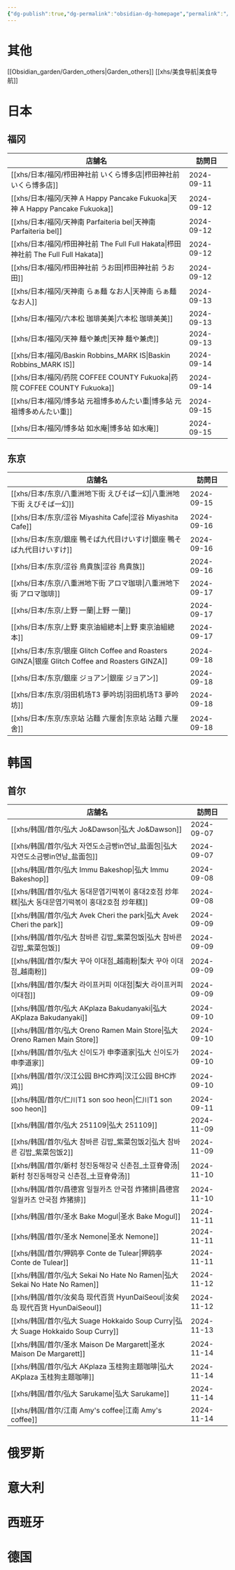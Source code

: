 ```yaml
---
{"dg-publish":true,"dg-permalink":"obsidian-dg-homepage","permalink":"/obsidian-dg-homepage/","tags":["garden","homepage","gardenEntry","gardenEntry","gardenEntry","gardenEntry"],"updated":"2025-04-14T20:09:22.942+08:00"}
---
```



# 其他
[[Obsidian_garden/Garden_others\|Garden_others]]
[[xhs/美食导航\|美食导航]]

# 日本
## 福冈
| 店舗名                              | 訪問日     |
| ----------------------------------- | ---------- |
| [[xhs/日本/福冈/栉田神社前 いくら博多店\|栉田神社前 いくら博多店]]         | 2024-09-11 |
| [[xhs/日本/福冈/天神 A Happy Pancake Fukuoka\|天神 A Happy Pancake Fukuoka]]    | 2024-09-12 |
| [[xhs/日本/福冈/天神南 Parfaiteria bel\|天神南 Parfaiteria bel]]          | 2024-09-12 |
| [[xhs/日本/福冈/栉田神社前 The Full Full Hakata\|栉田神社前 The Full Full Hakata]] | 2024-09-12 |
| [[xhs/日本/福冈/栉田神社前 うお田\|栉田神社前 うお田]]               | 2024-09-12 |
| [[xhs/日本/福冈/天神南 らぁ麺 なお人\|天神南 らぁ麺 なお人]]            | 2024-09-13 |
| [[xhs/日本/福冈/六本松 珈琲美美\|六本松 珈琲美美]]                 | 2024-09-13 |
| [[xhs/日本/福冈/天神 麺や兼虎\|天神 麺や兼虎]]                   | 2024-09-13 |
| [[xhs/日本/福冈/Baskin Robbins_MARK IS\|Baskin Robbins_MARK IS]]          | 2024-09-14 |
| [[xhs/日本/福冈/药院 COFFEE COUNTY Fukuoka\|药院 COFFEE COUNTY Fukuoka]]      | 2024-09-14 |
| [[xhs/日本/福冈/博多站 元祖博多めんたい重\|博多站 元祖博多めんたい重]]       | 2024-09-15 |
| [[xhs/日本/福冈/博多站 如水庵\|博多站 如水庵]]                   | 2024-09-15 |

## 东京
| 店舗名                                    | 訪問日     |
| ----------------------------------------- | ---------- |
| [[xhs/日本/东京/八重洲地下街 えびそば一幻\|八重洲地下街 えびそば一幻]]             | 2024-09-15 |
| [[xhs/日本/东京/涩谷 Miyashita Cafe\|涩谷 Miyashita Cafe]]                   | 2024-09-16 |
| [[xhs/日本/东京/銀座 鴨そば九代目けいすけ\|銀座 鴨そば九代目けいすけ]]             | 2024-09-16 |
| [[xhs/日本/东京/涩谷 鳥貴族\|涩谷 鳥貴族]]                           | 2024-09-16 |
| [[xhs/日本/东京/八重洲地下街 アロマ珈琲\|八重洲地下街 アロマ珈琲]]               | 2024-09-17 |
| [[xhs/日本/东京/上野 一蘭\|上野 一蘭]]                             | 2024-09-17 |
| [[xhs/日本/东京/上野 東京油組總本\|上野 東京油組總本]]                     | 2024-09-17 |
| [[xhs/日本/东京/银座 Glitch Coffee and Roasters GINZA\|银座 Glitch Coffee and Roasters GINZA]] | 2024-09-18 |
| [[xhs/日本/东京/銀座 ジョアン\|銀座 ジョアン]]                         | 2024-09-18 |
| [[xhs/日本/东京/羽田机场T3 夢吟坊\|羽田机场T3 夢吟坊]]                     | 2024-09-18 |
| [[xhs/日本/东京/东京站 沾麵 六厘舍\|东京站 沾麵 六厘舍]]                    | 2024-09-18 |

# 韩国
## 首尔
| 店舗名                                   | 訪問日     |
| ------------------------------------------ | ---------- |
| [[xhs/韩国/首尔/弘大 Jo&Dawson\|弘大 Jo&Dawson]]                         | 2024-09-07 |
| [[xhs/韩国/首尔/弘大 자연도소금빵in연남_盐面包\|弘大 자연도소금빵in연남_盐面包]]         | 2024-09-07 |
| [[xhs/韩国/首尔/弘大 Immu Bakeshop\|弘大 Immu Bakeshop]]                     | 2024-09-08 |
| [[xhs/韩国/首尔/弘大 동대문엽기떡볶이 홍대2호점 炒年糕\|弘大 동대문엽기떡볶이 홍대2호점 炒年糕]] | 2024-09-08 |
| [[xhs/韩国/首尔/弘大 Avek Cheri the park\|弘大 Avek Cheri the park]]               | 2024-09-09 |
| [[xhs/韩国/首尔/弘大 참바른 김밥_紫菜包饭\|弘大 참바른 김밥_紫菜包饭]]              | 2024-09-09 |
| [[xhs/韩国/首尔/梨大 꾸아 이대점_越南粉\|梨大 꾸아 이대점_越南粉]]                | 2024-09-09 |
| [[xhs/韩国/首尔/梨大 라이프커피 이대점\|梨大 라이프커피 이대점]]                 | 2024-09-09 |
| [[xhs/韩国/首尔/弘大 AKplaza Bakudanyaki\|弘大 AKplaza Bakudanyaki]]               | 2024-09-10 |
| [[xhs/韩国/首尔/弘大 Oreno Ramen Main Store\|弘大 Oreno Ramen Main Store]]            | 2024-09-10 |
| [[xhs/韩国/首尔/弘大 신이도가 申李道家\|弘大 신이도가 申李道家]]                 | 2024-09-10 |
| [[xhs/韩国/首尔/汉江公园 BHC炸鸡\|汉江公园 BHC炸鸡]]                           | 2024-09-10 |
| [[xhs/韩国/首尔/仁川T1 son soo heon\|仁川T1 son soo heon]]                    | 2024-09-11 |
| [[xhs/韩国/首尔/弘大 251109\|弘大 251109]]                            | 2024-11-09 |
| [[xhs/韩国/首尔/弘大 참바른 김밥_紫菜包饭2\|弘大 참바른 김밥_紫菜包饭2]]             | 2024-11-09 |
| [[xhs/韩国/首尔/新村 청진동해장국 신촌점_土豆脊骨汤\|新村 청진동해장국 신촌점_土豆脊骨汤]]    | 2024-11-10 |
| [[xhs/韩国/首尔/昌德宫 일월카츠 안국점 炸猪排\|昌德宫 일월카츠 안국점 炸猪排]]          | 2024-11-10 |
| [[xhs/韩国/首尔/圣水 Bake Mogul\|圣水 Bake Mogul]]                        | 2024-11-11 |
| [[xhs/韩国/首尔/圣水 Nemone\|圣水 Nemone]]                            | 2024-11-11 |
| [[xhs/韩国/首尔/狎鸥亭 Conte de Tulear\|狎鸥亭 Conte de Tulear]]                 | 2024-11-11 |
| [[xhs/韩国/首尔/弘大 Sekai No Hate No Ramen\|弘大 Sekai No Hate No Ramen]]            | 2024-11-12 |
| [[xhs/韩国/首尔/汝矣岛 现代百货 HyunDaiSeoul\|汝矣岛 现代百货 HyunDaiSeoul]]                             | 2024-11-12 |
| [[xhs/韩国/首尔/弘大 Suage Hokkaido Soup Curry\|弘大 Suage Hokkaido Soup Curry]]         | 2024-11-13 |
| [[xhs/韩国/首尔/圣水 Maison De Margarett\|圣水 Maison De Margarett]]               | 2024-11-14 |
| [[xhs/韩国/首尔/弘大 AKplaza 玉桂狗主题咖啡\|弘大 AKplaza 玉桂狗主题咖啡]]                 | 2024-11-14 |
| [[xhs/韩国/首尔/弘大 Sarukame\|弘大 Sarukame]]                          | 2024-11-14 |
| [[xhs/韩国/首尔/江南 Amy's coffee\|江南 Amy's coffee]]                      | 2024-11-14 |

# 俄罗斯

# 意大利

# 西班牙

# 德国
